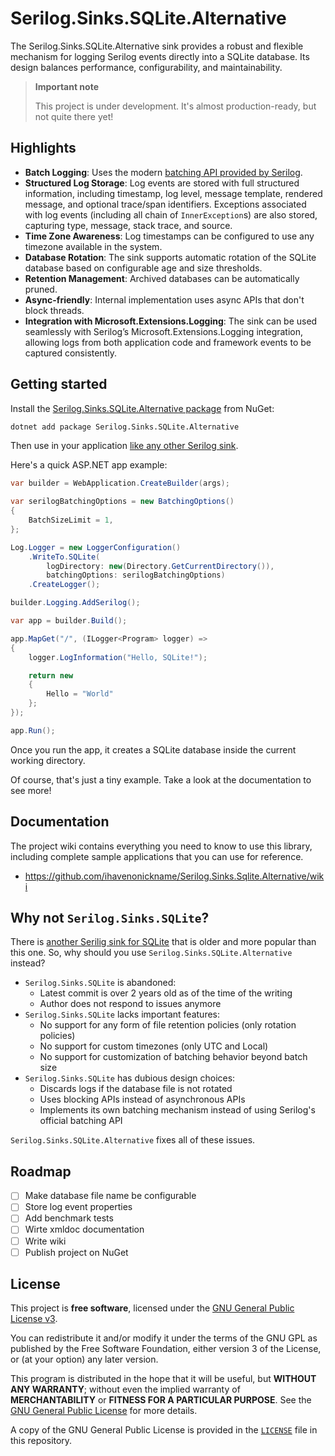 # Serilog.Sinks.SQLite.Alternative

The Serilog.Sinks.SQLite.Alternative sink provides a robust and flexible mechanism for logging Serilog events directly into a SQLite database. Its design balances performance, configurability, and maintainability.

> **Important note**
>
> This project is under development. It's almost production-ready, but not quite there yet!

## Highlights

- **Batch Logging**: Uses the modern [batching API provided by Serilog](https://github.com/serilog/serilog/pull/2055).
- **Structured Log Storage**: Log events are stored with full structured information, including timestamp, log level, message template, rendered message, and optional trace/span identifiers. Exceptions associated with log events (including all chain of `InnerException`s) are also stored, capturing type, message, stack trace, and source.
- **Time Zone Awareness**: Log timestamps can be configured to use any timezone available in the system.
- **Database Rotation**: The sink supports automatic rotation of the SQLite database based on configurable age and size thresholds.
- **Retention Management**: Archived databases can be automatically pruned.
- **Async-friendly**: Internal implementation uses async APIs that don't block threads.
- **Integration with Microsoft.Extensions.Logging**: The sink can be used seamlessly with Serilog’s Microsoft.Extensions.Logging integration, allowing logs from both application code and framework events to be captured consistently.

## Getting started

Install the [Serilog.Sinks.SQLite.Alternative package](https://www.nuget.org/packages/Serilog.Sinks.SQLite.Alternative/) from NuGet:

```bash
dotnet add package Serilog.Sinks.SQLite.Alternative
```

Then use in your application [like any other Serilog sink](https://github.com/serilog/serilog/wiki/Configuration-Basics#sinks).

Here's a quick ASP.NET app example:

```csharp
var builder = WebApplication.CreateBuilder(args);

var serilogBatchingOptions = new BatchingOptions()
{
    BatchSizeLimit = 1,
};

Log.Logger = new LoggerConfiguration()
    .WriteTo.SQLite(
        logDirectory: new(Directory.GetCurrentDirectory()),
        batchingOptions: serilogBatchingOptions)
    .CreateLogger();

builder.Logging.AddSerilog();

var app = builder.Build();

app.MapGet("/", (ILogger<Program> logger) =>
{
	logger.LogInformation("Hello, SQLite!");

    return new
    {
    	Hello = "World"
    };
});

app.Run();
```

Once you run the app, it creates a SQLite database inside the current working directory.

Of course, that's just a tiny example. Take a look at the documentation to see more!

## Documentation

The project wiki contains everything you need to know to use this library, including complete sample applications that you can use for reference.

- https://github.com/ihavenonickname/Serilog.Sinks.Sqlite.Alternative/wiki

## Why not `Serilog.Sinks.SQLite`?

There is [another Serilig sink for SQLite](https://github.com/saleem-mirza/serilog-sinks-sqlite) that is older and more popular than this one. So, why should you use `Serilog.Sinks.SQLite.Alternative` instead?

- `Serilog.Sinks.SQLite` is abandoned:
    - Latest commit is over 2 years old as of the time of the writing
    - Author does not respond to issues anymore
- `Serilog.Sinks.SQLite` lacks important features:
    - No support for any form of file retention policies (only rotation policies)
    - No support for custom timezones (only UTC and Local)
    - No support for customization of batching behavior beyond batch size
- `Serilog.Sinks.SQLite` has dubious design choices:
    - Discards logs if the database file is not rotated
    - Uses blocking APIs instead of asynchronous APIs
    - Implements its own batching mechanism instead of using Serilog's official batching API

`Serilog.Sinks.SQLite.Alternative` fixes all of these issues.

## Roadmap

- [ ] Make database file name be configurable
- [ ] Store log event properties
- [ ] Add benchmark tests
- [ ] Wirte xmldoc documentation
- [ ] Write wiki
- [ ] Publish project on NuGet

## License

This project is **free software**, licensed under the [GNU General Public License v3](https://www.gnu.org/licenses/gpl-3.0.html).

You can redistribute it and/or modify it under the terms of the GNU GPL as published by the Free Software Foundation, either version 3 of the License, or (at your option) any later version.

This program is distributed in the hope that it will be useful, but **WITHOUT ANY WARRANTY**; without even the implied warranty of **MERCHANTABILITY** or **FITNESS FOR A PARTICULAR PURPOSE**. See the [GNU General Public License](https://www.gnu.org/licenses/) for more details.

A copy of the GNU General Public License is provided in the [`LICENSE`](./LICENSE) file in this repository.
